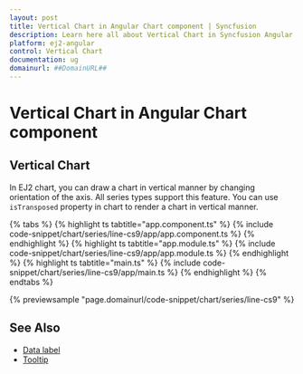 ```yaml
---
layout: post
title: Vertical Chart in Angular Chart component | Syncfusion
description: Learn here all about Vertical Chart in Syncfusion Angular Chart component of Syncfusion Essential JS 2 and more.
platform: ej2-angular
control: Vertical Chart
documentation: ug
domainurl: ##DomainURL##
---
```


# Vertical Chart in Angular Chart component

## Vertical Chart

In EJ2 chart, you can draw a chart in vertical manner by changing orientation of the axis. All series types support this feature.
You can use `isTransposed` property in chart to render a chart in vertical manner.

{% tabs %}
{% highlight ts tabtitle="app.component.ts" %}
{% include code-snippet/chart/series/line-cs9/app/app.component.ts %}
{% endhighlight %}
{% highlight ts tabtitle="app.module.ts" %}
{% include code-snippet/chart/series/line-cs9/app/app.module.ts %}
{% endhighlight %}
{% highlight ts tabtitle="main.ts" %}
{% include code-snippet/chart/series/line-cs9/app/main.ts %}
{% endhighlight %}
{% endtabs %}
  
{% previewsample "page.domainurl/code-snippet/chart/series/line-cs9" %}

## See Also

* [Data label](./data-labels/)
* [Tooltip](./tool-tip/)